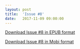 ```yaml
---
layout: post
title:  'Issue #8'
date:   2017-11-09 09:00:00
---
```


[Download Issue #8 in EPUB format](https://critic-zebra-68386.netlify.com//issues/2017-11-09-issue-8.epub)

[Download Issue #8 in Mobi format](https://critic-zebra-68386.netlify.com//issues/2017-11-09-issue-8.mobi)
